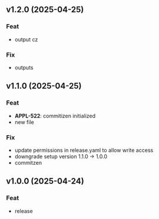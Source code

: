 ## v1.2.0 (2025-04-25)

### Feat

- output cz

### Fix

- outputs

## v1.1.0 (2025-04-25)

### Feat

- **APPL-522**: commitizen initialized
- new file

### Fix

- update permissions in release.yaml to allow write access
- downgrade setup version 1.1.0 → 1.0.0
- commitzen

## v1.0.0 (2025-04-24)

### Feat

- release
